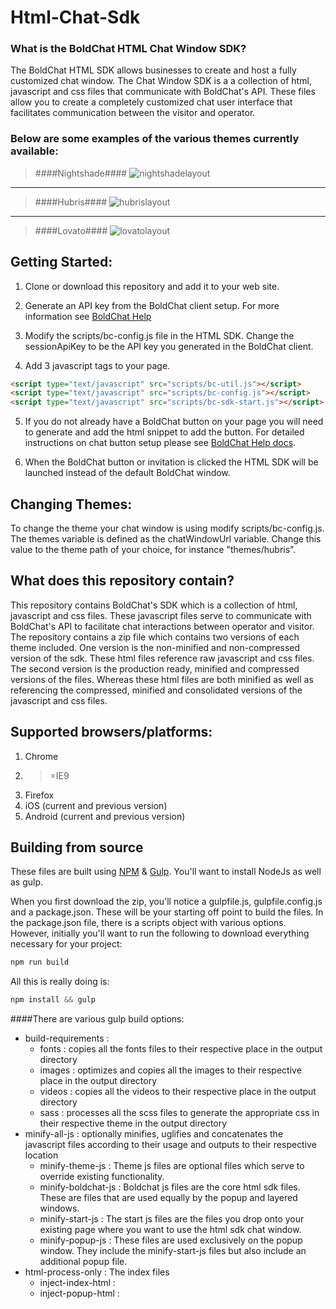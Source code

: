 # Html-Chat-Sdk

### What is the BoldChat HTML Chat Window SDK?
The BoldChat HTML SDK allows businesses to create and host a fully customized chat window. The Chat Window SDK is a a collection of html, javascript and css files that communicate with BoldChat's API. These files allow you to create a completely customized chat user interface that facilitates communication between the visitor and operator. 

### Below are some examples of the various themes currently available:

> ####Nightshade####
![nightshadelayout](http://logmein-boldchat.github.io/Html-Chat-Sdk/NightshadeLayout.png)

----------

> ####Hubris####
![hubrislayout](http://logmein-boldchat.github.io/Html-Chat-Sdk/HubrisLayout.png)

----------

> ####Lovato####
![lovatolayout](http://logmein-boldchat.github.io/Html-Chat-Sdk/LovatoLayout.png)


## Getting Started:
1) Clone or download this repository and add it to your web site.

2) Generate an API key from the BoldChat client setup.  For more information see [BoldChat Help](http://help.boldchat.com/help/current/BoldChat/c_bc_sdk_android_get_sdk.html)

3) Modify the scripts/bc-config.js file in the HTML SDK.  Change the sessionApiKey to be the API key you generated in the BoldChat client.

4) Add 3 javascript tags to your page.
```html
<script type="text/javascript" src="scripts/bc-util.js"></script>
<script type="text/javascript" src="scripts/bc-config.js"></script>
<script type="text/javascript" src="scripts/bc-sdk-start.js"></script>
```

5) If you do not already have a BoldChat button on your page you will need to generate and add the html snippet to add the button. For detailed instructions on chat button setup please see [BoldChat Help docs](http://help.boldchat.com/help/current/BoldChat/c_bc_setupguide_header.html).

6) When the BoldChat button or invitation is clicked the HTML SDK will be launched instead of the default BoldChat window.


## Changing Themes:

To change the theme your chat window is using modify scripts/bc-config.js.  The themes variable is defined as the chatWindowUrl variable. Change this value to the theme path of your choice, for instance "themes/hubris".


## What does this repository contain?

This repository contains BoldChat's SDK which is a collection of html, javascript and css files. 
These javascript files serve to communicate with BoldChat's API to facilitate chat interactions between operator and visitor.
The repository contains a zip file which contains two versions of each theme included. One version is the non-minified and non-compressed version of the sdk. These html files reference raw javascript and css files. The second version is the production ready, minified and compressed versions of the files. Whereas these html files are both minified as well as referencing the compressed, minified and consolidated versions of the javascript and css files.

## Supported browsers/platforms:

 1. Chrome
 2. >=IE9
 3. Firefox
 4.  iOS (current and previous version)
 5. Android (current and previous version)

## Building from source

These files are built using [NPM](https://nodejs.org/) & [Gulp](http://gulpjs.com/). You'll want to install NodeJs as well as gulp. 

When you first download the zip, you'll notice a gulpfile.js, gulpfile.config.js and a package.json. These will be your starting off point to build the files.
In the package.json file, there is a scripts object with various options. However, initially you'll want to run the following to download everything necessary for your project:
```javascript
npm run build
```
All this is really doing is:
```javascript
npm install && gulp
```
####There are various gulp build options:

 - build-requirements :
	 - fonts : copies all the fonts files to their respective place in the output directory
	 - images : optimizes and copies all the images to their respective place in the output directory
	 - videos : copies all the videos to their respective place in the output directory
	 - sass : processes all the scss files to generate the appropriate css in their respective theme in the output directory
 - minify-all-js : optionally minifies, uglifies and concatenates the javascript files according to their usage and outputs to their respective location 
	 - minify-theme-js : Theme js files are optional files which serve to override existing functionality. 
	 - minify-boldchat-js : Boldchat js files are the core html sdk files. These are files that are used equally by the popup and layered windows. 
	 - minify-start-js : The start js files are the files you drop onto your existing page where you want to use the html sdk chat window. 
	 - minify-popup-js : These files are used exclusively on the popup window. They include the minify-start-js files but also include an additional popup file.
 - html-process-only : The index files
	 - inject-index-html : 
	 - inject-popup-html : 

